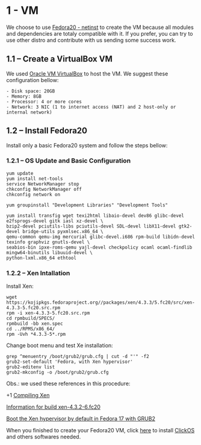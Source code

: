 # 1 - VM

We choose to use [Fedora20 - netinst](http://fedoraproject.org/en/download-splash?file=http://download.fedoraproject.org/pub/fedora/linux/releases/20/Fedora/x86_64/iso/Fedora-20-x86_64-netinst.iso) to create the VM because  all modules and dependencies are totaly compatible with it. If you prefer, you can try to use other distro and contribute with us sending some success work.

## 1.1 – Create a VirtualBox VM

We used [Oracle VM VirtualBox](https://www.virtualbox.org/) to host the VM. We suggest these configuration bellow:

```
- Disk space: 20GB
- Memory: 8GB
- Processor: 4 or more cores
- Network: 3 NIC (1 to internet access (NAT) and 2 host-only or internal network)
```

## 1.2 – Install Fedora20

Install only a basic Fedora20 system and follow the steps bellow:

### 1.2.1 – OS Update and Basic Configuration

```
yum update
yum install net-tools
service NetworkManager stop
chkconfig NetworkManager off
chkconfig network on

yum groupinstall "Development Libraries" "Development Tools"

yum install transfig wget texi2html libaio-devel dev86 glibc-devel e2fsprogs-devel gitk iasl xz-devel \
bzip2-devel pciutils-libs pciutils-devel SDL-devel libX11-devel gtk2-devel bridge-utils pyxmlsec.x86_64 \
qemu-common qemu-img mercurial glibc-devel.i686 rpm-build libidn-devel texinfo graphviz gnutls-devel \
seabios-bin ipxe-roms-qemu yajl-devel checkpolicy ocaml ocaml-findlib mingw64-binutils libuuid-devel \
python-lxml.x86_64 ethtool
```

### 1.2.2 – Xen Intallation

Install Xen:

```
wget https://kojipkgs.fedoraproject.org//packages/xen/4.3.3/5.fc20/src/xen-4.3.3-5.fc20.src.rpm
rpm -i xen-4.3.3-5.fc20.src.rpm
cd rpmbuild/SPECS/
rpmbuild -bb xen.spec
cd ../RPMS/x86_64/
rpm -Uvh *4.3.3-5*.rpm
```

Change boot menu and test Xe installation:

```
grep ^menuentry /boot/grub2/grub.cfg | cut -d "'" -f2
grub2-set-default 'Fedora, with Xen hypervisor'
grub2-editenv list
grub2-mkconfig -o /boot/grub2/grub.cfg
```

Obs.: we used these references in this procedure:

+1 [Compiling Xen](http://wiki.xen.org/wiki/Compiling_Xen)

[Information for build xen-4.3.2-6.fc20](http://koji.fedoraproject.org/koji/buildinfo?buildID=539318)

[Boot the Xen hypervisor by default in Fedora 17 with GRUB2](http://major.io/2012/07/16/boot-the-xen-hypervisor-by-default-in-fedora-17-with-grub-2/)

When you finished to create your Fedora20 VM, click [here](/2_install_ClickOS.md) to install [ClickOS](http://cnp.neclab.eu/getting-started#clickos) and others softwares needed.
